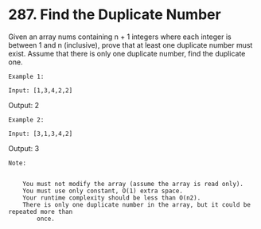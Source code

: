 # 287. Find the Duplicate Number

Given an array nums containing n + 1 integers where each integer is between 1
        and n (inclusive), prove that at least one duplicate number must exist. Assume that
        there is only one duplicate number, find the duplicate one.

    Example 1:

    Input: [1,3,4,2,2]
Output: 2

    Example 2:

    Input: [3,1,3,4,2]
Output: 3

    Note:

    
        You must not modify the array (assume the array is read only).
        You must use only constant, O(1) extra space.
        Your runtime complexity should be less than O(n2).
        There is only one duplicate number in the array, but it could be repeated more than
            once.